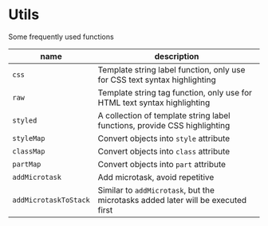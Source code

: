 # Utils

Some frequently used functions

| name                  | description                                                                      |
| --------------------- | -------------------------------------------------------------------------------- |
| `css`                 | Template string label function, only use for CSS text syntax highlighting        |
| `raw`                 | Template string tag function, only use for HTML text syntax highlighting         |
| `styled`              | A collection of template string label functions, provide CSS highlighting        |
| `styleMap`            | Convert objects into `style` attribute                                           |
| `classMap`            | Convert objects into `class` attribute                                           |
| `partMap`             | Convert objects into `part` attribute                                            |
| `addMicrotask`        | Add microtask, avoid repetitive                                                  |
| `addMicrotaskToStack` | Similar to `addMicrotask`, but the microtasks added later will be executed first |
